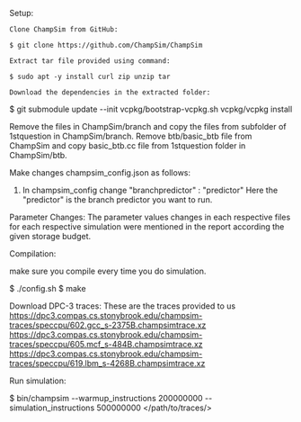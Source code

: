 Setup:

    Clone ChampSim from GitHub:

    $ git clone https://github.com/ChampSim/ChampSim

    Extract tar file provided using command:

    $ sudo apt -y install curl zip unzip tar 

    Download the dependencies in the extracted folder:

   $ git submodule update --init
     vcpkg/bootstrap-vcpkg.sh
     vcpkg/vcpkg install

   Remove the files in ChampSim/branch and copy the files from subfolder of 1stquestion in ChampSim/branch.
   Remove btb/basic_btb file from ChampSim and copy basic_btb.cc file from 1stquestion folder in ChampSim/btb. 

   Make changes champsim_config.json as follows:

   1) In champsim_config
      change "branchpredictor" : "predictor"
      Here the "predictor" is the branch predictor you want to run.
   
   
Parameter Changes:
  The parameter values changes in each respective files for each respective simulation were mentioned in the report according the given storage budget. 



Compilation:

  make sure you compile every time you do simulation.

  $ ./config.sh <configuration file>
  $ make 

Download DPC-3 traces:
  These are the traces provided to us
  https://dpc3.compas.cs.stonybrook.edu/champsim-traces/speccpu/602.gcc_s-2375B.champsimtrace.xz
  https://dpc3.compas.cs.stonybrook.edu/champsim-traces/speccpu/605.mcf_s-484B.champsimtrace.xz
  https://dpc3.compas.cs.stonybrook.edu/champsim-traces/speccpu/619.lbm_s-4268B.champsimtrace.xz

Run simulation:
 
 $ bin/champsim --warmup_instructions 200000000 --simulation_instructions 500000000 </path/to/traces/>




